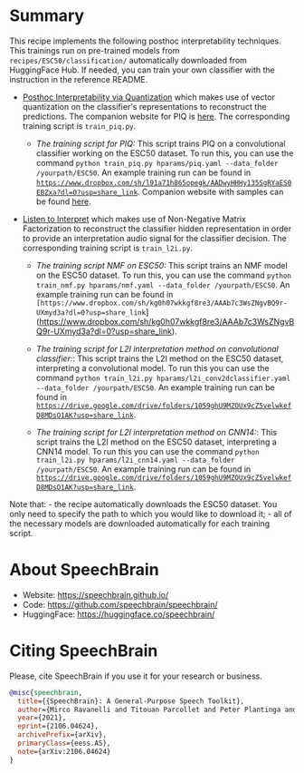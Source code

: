 # Summary

This recipe implements the following posthoc interpretability techniques. This trainings run on pre-trained models from `recipes/ESC50/classification/` automatically downloaded from HuggingFace Hub. If needed, you can train your own classifier with the instruction in the reference README.

- [Posthoc Interpretability via Quantization]() which makes use of vector quantization on the classifier's representations to reconstruct the predictions. The companion website for PIQ is [here](https://piqinter.github.io/). The corresponding training script is `train_piq.py`.
    * *The training script for PIQ:* This script trains PIQ on a convolutional classifier working on the ESC50 dataset. To run this, you can use the command `python train_piq.py hparams/piq.yaml --data_folder /yourpath/ESC50`. An example training run can be found in [`https://www.dropbox.com/sh/l91a71h865opegk/AADwyHHHy135SgRYaES0EBZxa?dl=0?usp=share_link`](https://www.dropbox.com/sh/l91a71h865opegk/AADwyHHHy135SgRYaES0EBZxa?dl=0?usp=share_link). Companion website with samples can be found [here](https://piqinter.github.io/).
- [Listen to Interpret](https://arxiv.org/abs/2202.11479v2) which makes use of Non-Negative Matrix Factorization to reconstruct the classifier hidden representation in order to provide an interpretation audio signal for the classifier decision. The corresponding training script is `train_l2i.py`.

	* *The training script NMF on ESC50:* This script trains an NMF model on the ESC50 dataset. To run this, you can use the command `python train_nmf.py hparams/nmf.yaml --data_folder /yourpath/ESC50`. An example training run can be found in `[https://www.dropbox.com/sh/kg0h07wkkgf8re3/AAAb7c3WsZNgvBQ9r-UXmyd3a?dl=0?usp=share_link`](https://www.dropbox.com/sh/kg0h07wkkgf8re3/AAAb7c3WsZNgvBQ9r-UXmyd3a?dl=0?usp=share_link).

    * *The training script for L2I interpretation method on convolutional classifier:*: This script trains the L2I method on the ESC50 dataset, interpreting a convolutional model. To run this you can use the command `python train_l2i.py hparams/l2i_conv2dclassifier.yaml --data_folder /yourpath/ESC50`. An example training run can be found in [`https://drive.google.com/drive/folders/1059ghU9MZOUx9cZ5velwkefD8MDsO1AK?usp=share_link`](https://drive.google.com/drive/folders/1059ghU9MZOUx9cZ5velwkefD8MDsO1AK?usp=share_link).

	* *The training script for L2I interpretation method on CNN14:*: This script trains the L2I method on the ESC50 dataset, interpreting a CNN14 model. To run this you can use the command `python train_l2i.py hparams/l2i_cnn14.yaml --data_folder /yourpath/ESC50`. An example training run can be found in [`https://drive.google.com/drive/folders/1059ghU9MZOUx9cZ5velwkefD8MDsO1AK?usp=share_link`](https://drive.google.com/drive/folders/1059ghU9MZOUx9cZ5velwkefD8MDsO1AK?usp=share_link).

Note that:
    - the recipe automatically downloads the ESC50 dataset. You only need to specify the path to which you would like to download it;
    - all of the necessary models are downloaded automatically for each training script.



# **About SpeechBrain**
- Website: https://speechbrain.github.io/
- Code: https://github.com/speechbrain/speechbrain/
- HuggingFace: https://huggingface.co/speechbrain/


# **Citing SpeechBrain**
Please, cite SpeechBrain if you use it for your research or business.

```bibtex
@misc{speechbrain,
  title={{SpeechBrain}: A General-Purpose Speech Toolkit},
  author={Mirco Ravanelli and Titouan Parcollet and Peter Plantinga and Aku Rouhe and Samuele Cornell and Loren Lugosch and Cem Subakan and Nauman Dawalatabad and Abdelwahab Heba and Jianyuan Zhong and Ju-Chieh Chou and Sung-Lin Yeh and Szu-Wei Fu and Chien-Feng Liao and Elena Rastorgueva and François Grondin and William Aris and Hwidong Na and Yan Gao and Renato De Mori and Yoshua Bengio},
  year={2021},
  eprint={2106.04624},
  archivePrefix={arXiv},
  primaryClass={eess.AS},
  note={arXiv:2106.04624}
}
```
